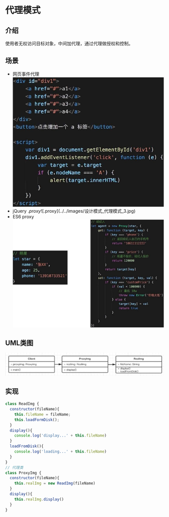 # 代理模式

## 介绍
使用者无权访问目标对象，中间加代理，通过代理做授权和控制。

## 场景
- 网页事件代理
![网页事件代理](../../images/设计模式_代理模式_2.jpg)
- jQuery $.proxy
![$.proxy](../../images/设计模式_代理模式_3.jpg)
- ES6 proxy
![ES6 proxy](../../images/设计模式_代理模式_4.jpg)

## UML类图
![代理模式](../../images/设计模式_代理模式_1.jpg)

## 实现
```js
class ReadImg {
  constructor(fileName){
    this.fileName = fileName;
    this.loadFormDisk();
  }
  display(){
    console.log('display...' + this.fileName)
  }
  loadFromDisk(){
    console.log('loading...' + this.fileName)
  }
}
// 代理类
class ProxyImg {
  constructor(fileName){
    this.realImg = new ReadImg(fileName)
  }
  display(){
    this.realImg.display()
  }
}
```